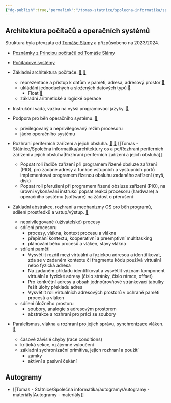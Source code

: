 ```yaml
---
{"dg-publish":true,"permalink":"/tomas-statnice/spolecna-informatika/spolecna-informatika-poznamky-materialy/","tags":["tomas","spolecna_informatika"],"noteIcon":""}
---
```


## Architektura počítačů a operačních systémů
Struktura byla převzata od [Tomáše Slámy](slama.dev) a přizpůsobeno na 2023/2024.
- [Poznámky z Principu počítačů od Tomáše Slámy](https://slama.dev/poznamky/principy-pocitacu/)
- [Počítačové systémy](https://cdn.tom-nguyen.dev/ps.pdf)

- Základní architektura počítače. [🔗](https://slama.dev/poznamky-z-prednasky/principy-pocitacu/#zjednodu%C5%A1en%C3%A9-sch%C3%A9ma-po%C4%8D%C3%ADta%C4%8De) [🔗](https://cdn.tom-nguyen.dev/ps.pdf#page=24)
	- reprezentace a přístup k datům v paměti, adresa, adresový prostor [🔗](https://cdn.tom-nguyen.dev/ps.pdf#page=57)
    - ukládání jednoduchých a složených datových typů [🔗](https://cdn.tom-nguyen.dev/Architektura%20poc%CC%8Ci%CC%81tac%CC%8Cu%CC%8A%20a%20operac%CC%8Cni%CC%81ch%20syste%CC%81mu%CC%8A.pdf#page=2)
	    - Float [🔗](https://www.geeksforgeeks.org/ieee-standard-754-floating-point-numbers/)
    - základní aritmetické a logické operace
- Instrukční sada, vazba na vyšší programovací jazyky. [🔗](https://cdn.tom-nguyen.dev/ps.pdf#page=29)
- Podpora pro běh operačního systému. [🔗](https://cdn.tom-nguyen.dev/ps.pdf#page=97)
	- privilegovaný a neprivilegovaný režim procesoru
    - jádro operačního systému
- Rozhraní periferních zařízení a jejich obsluha. [🔗](https://slama.dev/poznamky-z-prednasky/principy-pocitacu/#otro%C4%8Dina) [🔗](https://cdn.tom-nguyen.dev/ps.pdf#page=105) [[Tomas - Státnice/Společná informatika/architektury os a pc/Rozhraní periferních zařízení a jejich obsluha\|Rozhraní periferních zařízení a jejich obsluha]]
	- Popsat roli řadiče zařízení při programem řízené obsluze zařízení (PIO), pro zadané adresy a funkce vstupních a výstupních portů implementovat programem řízenou obsluhu zadaného zařízení (myš, disk)
    - Popsat roli přerušení při programem řízené obsluze zařízení (PIO), na úrovni vykonávání instrukcí popsat reakci procesoru (hardware) a operačního systému (software) na žádost o přerušení
- Základní abstrakce, rozhraní a mechanizmy OS pro běh programů, sdílení prostředků a vstup/výstup. [🔗](https://cdn.tom-nguyen.dev/ps.pdf#page=97)
	- neprivilegované (uživatelské) procesy
    - sdílení procesoru
	    - procesy, vlákna, kontext procesu a vlákna
        - přepínání kontextu, kooperativní a preemptivní multitasking
        - plánování běhu procesů a vláken, stavy vlákna
    - sdílení paměti
	    - Vysvětlit rozdíl mezi virtuální a fyzickou adresou a identifikovat, zda se v zadaném kontextu či fragmentu kódu používá virtuální nebo fyzická adresa
        - Na zadaném příkladu identifikovat a vysvětlit význam komponent virtuální a fyzické adresy (číslo stránky, číslo rámce, offset)
        - Pro konkrétní adresy a obsah jednoúrovňové stránkovací tabulky řešit úlohy překladu adres
        - Vysvětlit roli virtuálních adresových prostorů v ochraně paměti procesů a vláken
    - sdílení úložného prostoru
	    - soubory, analogie s adresovým prostorem
        - abstrakce a rozhraní pro práci se soubory
- Paralelismus, vlákna a rozhraní pro jejich správu, synchronizace vláken. [🔗](https://cdn.tom-nguyen.dev/ps.pdf#page=112)
	- časově závislé chyby (race conditions)
    - kritická sekce, vzájemné vyloučení
    - základní sychronizační primitiva, jejich rozhraní a použití
	    - zámky
        - aktivní a pasivní čekání
## Autogramy
- [[Tomas - Státnice/Společná informatika/autogramy/Autogramy - materiály\|Autogramy - materiály]]